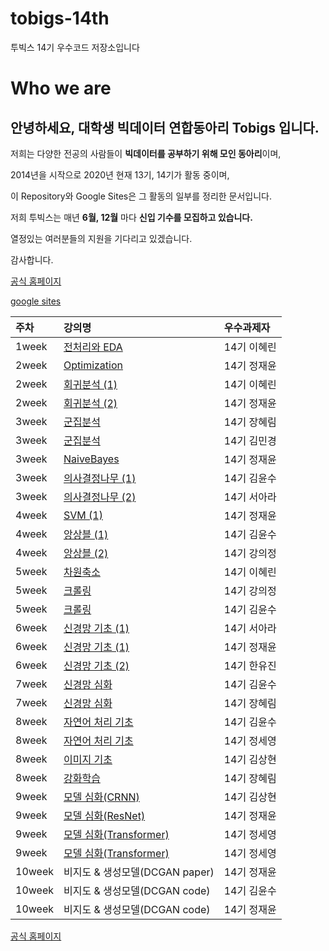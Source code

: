 # tobigs-14th
투빅스 14기 우수코드 저장소입니다

# Who we are

## 안녕하세요, 대학생 빅데이터 연합동아리 **Tobigs** 입니다.

저희는 다양한 전공의 사람들이 **빅데이터를 공부하기 위해 모인 동아리**이며,

2014년을 시작으로 2020년 현재 13기, 14기가 활동 중이며,

이 Repository와 Google Sites은 그 활동의 일부를 정리한 문서입니다.  


저희 투빅스는 매년 **6월, 12월** 마다 **신입 기수를 모집하고 있습니다.**

열정있는 여러분들의 지원을 기다리고 있겠습니다.

감사합니다.

[공식 홈페이지](http://www.datamarket.kr/xe/page_QEhq64)

[google sites](https://sites.google.com/view/1314tobigs/about-tobigs)

| 주차 | 강의명 | 우수과제자 |
| :--- | :--- | :--- |
| 1week | [전처리와 EDA](https://github.com/tobigs-datamarket/tobigs-14th/blob/master/1wk_%EC%A0%84%EC%B2%98%EB%A6%AC%26EDA/%EC%A0%84%EC%B2%98%EB%A6%AC%EC%99%80%20EDA_14%EA%B8%B0%20%EC%9D%B4%ED%98%9C%EB%A6%B0.ipynb) | 14기 이혜린 |
| 2week | [Optimization](https://github.com/tobigs-datamarket/tobigs-14th/blob/master/2wk_Optimization/Optimization_14%EA%B8%B0%20%EC%A0%95%EC%9E%AC%EC%9C%A4.ipynb) | 14기 정재윤 |
| 2week | [회귀분석 \(1\)](https://github.com/tobigs-datamarket/tobigs-14th/blob/master/2wk_%ED%9A%8C%EA%B7%80%EB%B6%84%EC%84%9D/%ED%9A%8C%EA%B7%80%EB%B6%84%EC%84%9D_14%EA%B8%B0%20%EC%9D%B4%ED%98%9C%EB%A6%B0.ipynb) | 14기 이혜린 |
| 2week | [회귀분석 \(2\)](https://github.com/tobigs-datamarket/tobigs-14th/blob/master/2wk_%ED%9A%8C%EA%B7%80%EB%B6%84%EC%84%9D/%ED%9A%8C%EA%B7%80%EB%B6%84%EC%84%9D_14%EA%B8%B0%20%EC%A0%95%EC%9E%AC%EC%9C%A4.ipynb) | 14기 정재윤 |
| 3week | [군집분석](https://github.com/tobigs-datamarket/tobigs-14th/blob/master/3wk_KNN%26Clustering/Clustering(1)_14%EA%B8%B0%20%EC%9E%A5%ED%98%9C%EB%A6%BC.ipynb) | 14기 장혜림 |
| 3week | [군집분석](https://github.com/tobigs-datamarket/tobigs-14th/blob/master/3wk_KNN%26Clustering/Clustering(2)_14%EA%B8%B0%20%EA%B9%80%EB%AF%BC%EA%B2%BD.ipynb) | 14기 김민경 |
| 3week | [NaiveBayes](https://github.com/tobigs-datamarket/tobigs-14th/blob/master/3wk_%EB%82%98%EC%9D%B4%EB%B8%8C%EB%B2%A0%EC%9D%B4%EC%A6%88%26%EC%9D%98%EC%82%AC%EA%B2%B0%EC%A0%95%EB%82%98%EB%AC%B4/%EB%82%98%EC%9D%B4%EB%B8%8C%EB%B2%A0%EC%9D%B4%EC%A6%88_14%EA%B8%B0%20%EC%A0%95%EC%9E%AC%EC%9C%A4.ipynb) | 14기 정재윤 |
| 3week | [의사결정나무 \(1\)](https://github.com/tobigs-datamarket/tobigs-14th/blob/master/3wk_%EB%82%98%EC%9D%B4%EB%B8%8C%EB%B2%A0%EC%9D%B4%EC%A6%88%26%EC%9D%98%EC%82%AC%EA%B2%B0%EC%A0%95%EB%82%98%EB%AC%B4/%EC%9D%98%EC%82%AC%EA%B2%B0%EC%A0%95%EB%82%98%EB%AC%B4(1)_14%EA%B8%B0%20%EA%B9%80%EC%9C%A4%EC%88%98.ipynb) | 14기 김윤수 |
| 3week | [의사결정나무 \(2\)](https://github.com/tobigs-datamarket/tobigs-14th/blob/master/3wk_%EB%82%98%EC%9D%B4%EB%B8%8C%EB%B2%A0%EC%9D%B4%EC%A6%88%26%EC%9D%98%EC%82%AC%EA%B2%B0%EC%A0%95%EB%82%98%EB%AC%B4/%EC%9D%98%EC%82%AC%EA%B2%B0%EC%A0%95%EB%82%98%EB%AC%B4(2)_14%EA%B8%B0%20%EC%84%9C%EC%95%84%EB%9D%BC.ipynb) | 14기 서아라 | 
| 4week | [SVM \(1\)](https://github.com/tobigs-datamarket/tobigs-14th/blob/master/4wk_SVM/SVM_14%EA%B8%B0%20%EC%A0%95%EC%9E%AC%EC%9C%A4.ipynb) | 14기 정재윤 |
| 4week | [앙상블 \(1\)](https://github.com/tobigs-datamarket/tobigs-14th/blob/master/4wk_%EC%95%99%EC%83%81%EB%B8%94/%EC%95%99%EC%83%81%EB%B8%94(1)_14%EA%B8%B0%20%EA%B9%80%EC%9C%A4%EC%88%98.ipynb) | 14기 김윤수 |
| 4week | [앙상블 \(2\)](https://github.com/tobigs-datamarket/tobigs-14th/blob/master/4wk_%EC%95%99%EC%83%81%EB%B8%94/%EC%95%99%EC%83%81%EB%B8%94(2)_14%EA%B8%B0%20%EA%B0%95%EC%9D%98%EC%A0%95.ipynb) | 14기 강의정 |
| 5week | [차원축소](https://github.com/tobigs-datamarket/tobigs-14th/blob/master/5wk_%EC%B0%A8%EC%9B%90%EC%B6%95%EC%86%8C/%EC%B0%A8%EC%9B%90%EC%B6%95%EC%86%8C_14%EA%B8%B0%20%EC%9D%B4%ED%98%9C%EB%A6%B0.ipynb) | 14기 이혜린 |
| 5week | [크롤링](https://github.com/tobigs-datamarket/tobigs-14th/blob/master/5wk_%ED%81%AC%EB%A1%A4%EB%A7%81/%ED%81%AC%EB%A1%A4%EB%A7%81_14%EA%B8%B0%20%EA%B0%95%EC%9D%98%EC%A0%95.ipynb) | 14기 강의정 |
| 5week | [크롤링](https://github.com/tobigs-datamarket/tobigs-14th/blob/master/5wk_%ED%81%AC%EB%A1%A4%EB%A7%81/%ED%81%AC%EB%A1%A4%EB%A7%81_14%EA%B8%B0%20%EA%B9%80%EC%9C%A4%EC%88%98.ipynb) | 14기 김윤수 |
| 6week | [신경망 기초 \(1\)](https://github.com/tobigs-datamarket/tobigs-14th/tree/master/6wk_%EC%8B%A0%EA%B2%BD%EB%A7%9D%EA%B8%B0%EC%B4%88/%EC%8B%A0%EA%B2%BD%EB%A7%9D%EA%B8%B0%EC%B4%88(1)_14%EA%B8%B0%20%EC%84%9C%EC%95%84%EB%9D%BC)  | 14기 서아라 |
| 6week | [신경망 기초 \(1\)](https://github.com/tobigs-datamarket/tobigs-14th/tree/master/6wk_%EC%8B%A0%EA%B2%BD%EB%A7%9D%EA%B8%B0%EC%B4%88/%EC%8B%A0%EA%B2%BD%EB%A7%9D%EA%B8%B0%EC%B4%88(1)_14%EA%B8%B0%20%EC%A0%95%EC%9E%AC%EC%9C%A4)  | 14기 정재윤 |
| 6week | [신경망 기초 \(2\)](https://github.com/tobigs-datamarket/tobigs-14th/blob/master/6wk_%EC%8B%A0%EA%B2%BD%EB%A7%9D%EA%B8%B0%EC%B4%88/%EC%8B%A0%EA%B2%BD%EB%A7%9D%EA%B8%B0%EC%B4%88(2)_14%EA%B8%B0%20%ED%95%9C%EC%9C%A0%EC%A7%84.ipynb)  | 14기 한유진 |
| 7week | [신경망 심화](https://github.com/tobigs-datamarket/tobigs-14th/blob/master/7wk_%EC%8B%A0%EA%B2%BD%EB%A7%9D%EC%8B%AC%ED%99%94/%EC%8B%A0%EA%B2%BD%EB%A7%9D%EC%8B%AC%ED%99%94_14%EA%B8%B0%20%EA%B9%80%EC%9C%A4%EC%88%98.ipynb) | 14기 김윤수 |
| 7week | [신경망 심화](https://github.com/tobigs-datamarket/tobigs-14th/blob/master/7wk_%EC%8B%A0%EA%B2%BD%EB%A7%9D%EC%8B%AC%ED%99%94/%EC%8B%A0%EA%B2%BD%EB%A7%9D%EC%8B%AC%ED%99%94_14%EA%B8%B0%20%EC%9E%A5%ED%98%9C%EB%A6%BC.ipynb) | 14기 장혜림 | 
| 8week | [자연어 처리 기초](https://github.com/tobigs-datamarket/tobigs-14th/blob/master/8wk_%EC%9E%90%EC%97%B0%EC%96%B4/NLP%EA%B8%B0%EC%B4%88_14%EA%B8%B0%20%EA%B9%80%EC%9C%A4%EC%88%98.ipynb) | 14기 김윤수 |
| 8week | [자연어 처리 기초](https://github.com/tobigs-datamarket/tobigs-14th/blob/master/8wk_%EC%9E%90%EC%97%B0%EC%96%B4/NLP%EA%B8%B0%EC%B4%88_14%EA%B8%B0%20%EC%A0%95%EC%84%B8%EC%98%81.ipynb) | 14기 정세영 |
| 8week | [이미지 기초](https://github.com/tobigs-datamarket/tobigs-14th/blob/master/8wk_%EC%9D%B4%EB%AF%B8%EC%A7%80/CNN%EA%B8%B0%EC%B4%88_14%EA%B8%B0%20%EA%B9%80%EC%83%81%ED%98%84.ipynb) | 14기 김상현 | 
| 8week | [강화학습](https://github.com/tobigs-datamarket/tobigs-14th/blob/master/8wk_%EA%B0%95%ED%99%94%ED%95%99%EC%8A%B5/%EA%B0%95%ED%99%94%ED%95%99%EC%8A%B5_14%EA%B8%B0%20%EC%9E%A5%ED%98%9C%EB%A6%BC.pdf) | 14기 장혜림 | 
| 9week | [모델 심화(CRNN)](https://github.com/tobigs-datamarket/tobigs-14th/tree/master/9wk_%EB%AA%A8%EB%8D%B8%EC%8B%AC%ED%99%94/%EB%AA%A8%EB%8D%B8%EC%8B%AC%ED%99%94(CRNN)_14%EA%B8%B0%20%EA%B9%80%EC%83%81%ED%98%84) | 14기 김상현 | 
| 9week | [모델 심화(ResNet)](https://github.com/tobigs-datamarket/tobigs-14th/blob/master/9wk_%EB%AA%A8%EB%8D%B8%EC%8B%AC%ED%99%94/%EB%AA%A8%EB%8D%B8%EC%8B%AC%ED%99%94(ResNet)_14%EA%B8%B0%20%EC%A0%95%EC%9E%AC%EC%9C%A4.ipynb) | 14기 정재윤 |
| 9week | [모델 심화(Transformer)](https://github.com/tobigs-datamarket/tobigs-14th/blob/master/9wk_%EB%AA%A8%EB%8D%B8%EC%8B%AC%ED%99%94/%EB%AA%A8%EB%8D%B8%EC%8B%AC%ED%99%94(Transformer)_14%EA%B8%B0%20%EC%A0%95%EC%84%B8%EC%98%81.ipynb) | 14기 정세영 |
| 9week | [모델 심화(Transformer)](https://github.com/tobigs-datamarket/tobigs-14th/blob/master/9wk_%EB%AA%A8%EB%8D%B8%EC%8B%AC%ED%99%94/%EB%AA%A8%EB%8D%B8%EC%8B%AC%ED%99%94(Transformer)_14%EA%B8%B0%20%EC%A0%95%EC%84%B8%EC%98%81.ipynb) | 14기 정세영 |
| 10week | 비지도 & 생성모델(DCGAN paper) | 14기 정재윤 |
| 10week | 비지도 & 생성모델(DCGAN code) | 14기 김윤수 |
| 10week | 비지도 & 생성모델(DCGAN code) | 14기 정재윤 |

[공식 홈페이지](http://www.datamarket.kr/xe/page_QEhq64)

